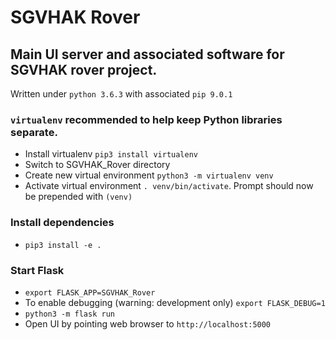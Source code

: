# SGVHAK Rover
Main UI server and associated software for SGVHAK rover project.
---
Written under `python 3.6.3` with associated `pip 9.0.1`

### `virtualenv` recommended to help keep Python libraries separate.
- Install virtualenv `pip3 install virtualenv`
- Switch to SGVHAK_Rover directory
- Create new virtual environment `python3 -m virtualenv venv`
- Activate virtual environment `. venv/bin/activate`. Prompt should now be prepended with `(venv)`
  
### Install dependencies
- `pip3 install -e .`

### Start Flask
- `export FLASK_APP=SGVHAK_Rover`
- To enable debugging (warning: development only) `export FLASK_DEBUG=1`
- `python3 -m flask run`
- Open UI by pointing web browser to `http://localhost:5000`
